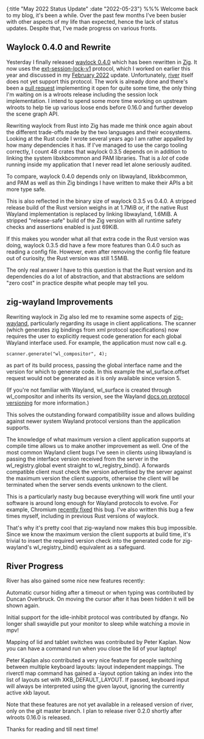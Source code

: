 {:title "May 2022 Status Update"
 :date "2022-05-23"}
%%%
Welcome back to my blog, it's been a while.
Over the past few months I've been busier with other aspects of my life than expected, hence the lack of status updates.
Despite that, I've made progress on various fronts.

## Waylock 0.4.0 and Rewrite

Yesterday I finally released [waylock 0.4.0](https://github.com/ifreund/waylock/releases/tag/v0.4.0) which has been rewritten in [Zig](https://ziglang.org/).
It now uses the [ext-session-lock-v1](https://gitlab.freedesktop.org/wayland/wayland-protocols/-/merge_requests/131) protocol,
which I worked on earlier this year and discussed in my [February 2022](https://isaacfreund.com/blog/2022-02/) update.
Unfortunately, [river](https://github.com/riverwm/river) itself does not yet support this protocol.
The work is already done and there's been a [pull request](https://github.com/riverwm/river/pull/497) implementing it open for quite some time,
the only thing I'm waiting on is a wlroots release including the session lock implementation.
I intend to spend some more time working on upstream wlroots to help tie up various loose ends before 0.16.0 and further develop the scene graph API.

Rewriting waylock from Rust into Zig has made me think once again about the different trade-offs made by the two languages and their ecosystems.
Looking at the Rust code I wrote several years ago I am rather appalled by how many dependencies it has.
If I've managed to use the cargo tooling correctly, I count 48 crates that waylock 0.3.5 depends on in addition to linking the system libxkbcommon and PAM libraries.
That is a *lot* of code running inside my application that I never read let alone seriously audited.

To compare, waylock 0.4.0 depends only on libwayland, libxkbcommon, and PAM as well as thin Zig bindings I have written to make their APIs a bit more type safe.

This is also reflected in the binary size of waylock 0.3.5 vs 0.4.0.
A stripped release build of the Rust version weighs in at 1.7MiB or, if the native Rust Wayland implementation is replaced by linking libwayland, 1.6MiB.
A stripped "release-safe" build of the Zig version with all runtime safety checks and assertions enabled is just 69KiB.

If this makes you wonder what all that extra code in the Rust version was doing, waylock 0.3.5 did have a few more features than 0.4.0 such as reading a config file.
However, even after removing the config file feature out of curiosity, the Rust version was still 1.5MiB.

The only real answer I have to this question is that the Rust version and its dependencies do a lot of abstraction,
and that abstractions are seldom "zero cost" in practice despite what people may tell you.

## zig-wayland Improvements

Rewriting waylock in Zig also led me to rexamine some aspects of [zig-wayland](https://github.com/ifreund/zig-wayland),
particularly regarding its usage in client applications.
The scanner (which generates zig bindings from xml protocol specifications) now requires the user to explicitly request
code generation for each global Wayland interface used.
For example, the application must now call e.g.
```
scanner.generate("wl_compositor", 4);
```
as part of its build process,
passing the global interface name and the version for which to generate code.
In this example the wl_surface.offset request would not be generated as it is only available since version 5.

(If you're not familiar with Wayland, wl_surface is created through wl_compositor and inherits its version,
see the Wayland [docs on protocol versioning](https://wayland.freedesktop.org/docs/html/ch04.html#sect-Protocol-Versioning) for more information.)

This solves the outstanding forward compatibility issue and allows building against newer system Wayland protocol versions than the application supports.

The knowledge of what maximum version a client application supports at compile time allows us to make another improvement as well.
One of the most common Wayland client bugs I've seen in clients using libwayland is passing the interface version received from the server
in the wl_registry.global event straight to wl_registry_bind().
A forwards compatible client must check the version advertised by the server against the maximum version the client supports, otherwise
the client will be terminated when the server sends events unknown to the client.

This is a particularly nasty bug because everything will work fine until your software is around long enough for Wayland protocols to evolve.
For example, Chromium [recently fixed](https://chromium.googlesource.com/chromium/src/+/dd4c3ddadbb9869f59cee201a38e9ca3b9154f4d) this bug.
I've also written this bug a few times myself, including in previous Rust versions of waylock.

That's why it's pretty cool that zig-wayland now makes this bug impossible.
Since we know the maximum version the client supports at build time, it's trivial to insert the required version check into the generated code
for zig-wayland's wl_registry_bind() equivalent as a safeguard.

## River Progress

River has also gained some nice new features recently:

Automatic cursor hiding after a timeout or when typing was contributed by Duncan Overbruck.
On moving the cursor after it has been hidden it will be shown again.

Initial support for the idle-inhibit protocol was contributed by dfangx.
No longer shall swayidle put your monitor to sleep while watching a movie in mpv!

Mapping of lid and tablet switches was contributed by Peter Kaplan.
Now you can have a command run when you close the lid of your laptop!

Peter Kaplan also contributed a very nice feature for people switching between multiple keyboard layouts: layout independent mappings.
The riverctl map command has gained a -layout option taking an index into the list of layouts set with XKB_DEFAULT_LAYOUT.
If passed, keyboard input will always be interpreted using the given layout, ignoring the currently active xkb layout.

Note that these features are not yet available in a released version of river, only on the git master branch.
I plan to release river 0.2.0 shortly after wlroots 0.16.0 is released.

Thanks for reading and till next time!
